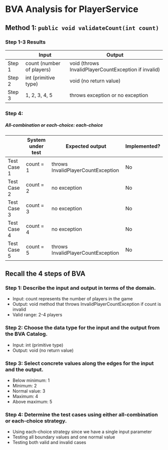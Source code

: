 # BVA Analysis for PlayerService

## Method 1: `public void validateCount(int count)`

### Step 1-3 Results

|        | Input                     | Output                                               |
| ------ | ------------------------- | ---------------------------------------------------- |
| Step 1 | count (number of players) | void (throws InvalidPlayerCountException if invalid) |
| Step 2 | int (primitive type)      | void (no return value)                               |
| Step 3 | 1, 2, 3, 4, 5             | throws exception or no exception                     |

### Step 4:

##### All-combination or each-choice: each-choice

|             | System under test | Expected output                    | Implemented? |
| ----------- | ----------------- | ---------------------------------- | ------------ |
| Test Case 1 | count = 1         | throws InvalidPlayerCountException | No           |
| Test Case 2 | count = 2         | no exception                       | No           |
| Test Case 3 | count = 3         | no exception                       | No           |
| Test Case 4 | count = 4         | no exception                       | No           |
| Test Case 5 | count = 5         | throws InvalidPlayerCountException | No           |

## Recall the 4 steps of BVA

### Step 1: Describe the input and output in terms of the domain.

- Input: count represents the number of players in the game
- Output: void method that throws InvalidPlayerCountException if count is invalid
- Valid range: 2-4 players

### Step 2: Choose the data type for the input and the output from the BVA Catalog.

- Input: int (primitive type)
- Output: void (no return value)

### Step 3: Select concrete values along the edges for the input and the output.

- Below minimum: 1
- Minimum: 2
- Normal value: 3
- Maximum: 4
- Above maximum: 5

### Step 4: Determine the test cases using either all-combination or each-choice strategy.

- Using each-choice strategy since we have a single input parameter
- Testing all boundary values and one normal value
- Testing both valid and invalid cases
